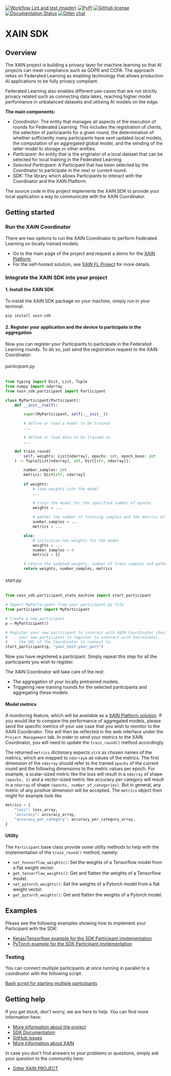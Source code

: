 [![Workflow Lint and test (master)](https://github.com/xainag/xain-sdk/workflows/Lint%20and%20test%20%28master%29/badge.svg)](https://github.com/xainag/xain-sdk)
[![PyPI](https://img.shields.io/pypi/v/xain-sdk)](https://pypi.org/project/xain-sdk/)
[![GitHub license](https://img.shields.io/github/license/xainag/xain-sdk)](https://github.com/xainag/xain-sdk/blob/master/LICENSE)
[![Documentation Status](https://readthedocs.org/projects/xain-sdk/badge/?version=latest)](https://xain-sdk.readthedocs.io/en/latest/)
[![Gitter chat](https://badges.gitter.im/xainag.png)](https://gitter.im/xainag)


# XAIN SDK

## Overview

The XAIN project is building a privacy layer for machine learning so that AI projects can meet compliance such as GDPR and CCPA. The approach relies on Federated Learning as enabling technology that allows production AI applications to be fully privacy compliant.

Federated Learning also enables different use-cases that are not strictly privacy related such as connecting data lakes, reaching higher model performance in unbalanced datasets and utilising AI models on the edge.

**The main components:**
- *Coordinator:* The entity that manages all aspects of the execution of rounds for Federated Learning. This includes the registration of clients, the selection of participants for a given round, the determination of
whether sufficiently many participants have sent updated local models, the computation of an aggregated 
global model, and the sending of the latter model to storage or other entities.
- *Participant:* An entity that is the originator of a local dataset that can be selected for local training in the Federated Learning. 
- *Selected Participant:* A Participant that has been selected by the Coordinator to participate in the next or current round.
- *SDK:* The library which allows Participants to interact with the Coordinator and the XAIN Platform.

The source code in this project implements the XAIN SDK to provide your local application a way to communicate with the XAIN Coordinator.


## Getting started

### Run the XAIN Coordinator

There are two options to run the XAIN Coordinator to perform Federated Learning on locally trained models: 

- Go to the main page of the project and request a demo for the [XAIN Platform](https://www.xain.io/federated-learning-platform).
- For the self-hosted solution, see [XAIN FL Project](https://github.com/xainag/xain-fl) for more details.


### Integrate the XAIN SDK into your project

#### 1. Install the XAIN SDK

To install the XAIN SDK package on your machine, simply run in your terminal:

```bash
pip install xain-sdk
```


#### 2. Register your application and the device to participate in the aggregation

Now you can register your Participants to participate in the Federated Learning rounds. To do so, 
just send the registration request to the XAIN Coordinator:


###### participant.py

```python
from typing import Dict, List, Tuple
from numpy import ndarray
from xain_sdk.participant import Participant

class MyParticipant(Participant):
    def __init__(self):

        super(MyParticipant, self).__init__()

        # define or load a model to be trained
        ...

        # define or load data to be trained on
        ...

    def train_round(
        self, weights: List[ndarray], epochs: int, epoch_base: int
    ) -> Tuple[List[ndarray], int, Dict[str, ndarray]]:

        number_samples: int
        metrics: Dict[str, ndarray]
        
        if weights:
            # load weights into the model
            ...

            # train the model for the specified number of epochs
            weights = ...
            
            # gather the number of training samples and the metrics of the trained epochs
            number_samples = ...
            metrics = ...

        else:
            # initialize new weights for the model
            weights = ...
            number_samples = 0
            metrics = {}

        # return the updated weights, number of train samples and gathered metrics
        return weights, number_samples, metrics
```


###### start.py

```python
from xain_sdk.participant_state_machine import start_participant

# Import MyParticipant from your participant.py file 
from participant import MyParticipant

# Create a new participant
p = MyParticipant()

# Register your new participant to interact with XAIN Coordinator (hosted at XAIN Platform or self-hosted solution). The function start_participant requires two arguments:
#   - your new participant to register to interact with Coordinator,
#   - the URL of the Coordinator to connect to. 
start_participant(p, "your_host:your_port")
```

Now you have registered a participant. Simply repeat this step for all the participants you wish to register.

The XAIN Coordinator will take care of the rest: 
- The aggregation of your locally pretrained models.
- Triggering new training rounds for the selected participants and aggregating these models.


#### Model metrics

A monitoring feature, which will be available as a [XAIN Platform solution](https://www.xain.io/federated-learning-platform). If you would like to compare the performance of aggregated models, please send the specific metrics of your use case that you wish to monitor to the XAIN Coordinator. This will then be reflected in the web interface under the `Project Management` tab. In order to send your metrics to the XAIN Coordinator, you will need to update the `train_round()` method accordingly.

The returned `metrics` dictionary expects `str`s as chosen names of the metrics, which are mapped to `ndarray`s as values of the metrics. The first dimension of the `ndarray` should refer to the trained `epochs` of the current round and the following dimensions to the metric values per epoch. For example, a scalar-sized metric like the loss will result in a `ndarray` of shape `(epochs, 1)` and a vector-sized metric like accuracy per category will result in a `ndarray` of shape `(epochs, number_of_categories)`. But in general, any metric of any positive dimension will be accepted. The `metrics` object then might for example look like

```python
metrics = {
    "loss": loss_array,
    "accuracy": accuracy_array,
    "accuracy_per_category": accuracy_per_category_array,
}
```


#### Utility

The `Participant` base class provide some utility methods to help with the implementation of the `train_round()` method, namely:
- `set_tensorflow_weights()`: Set the weights of a Tensorflow model from a flat weight vector.
- `get_tensorflow_weights()`: Get and flatten the weights of a Tensorflow model.
- `set_pytorch_weights()`: Set the weights of a Pytorch model from a flat weight vector.
- `get_pytorch_weights()`: Get and flatten the weights of a Pytorch model.


## Examples

Please see the following examples showing how to implement your Participant with the SDK:
- [Keras/Tensorflow example for the SDK Participant implementation](https://xain-sdk.readthedocs.io/en/latest/examples/tensorflow_keras.html)
- [PyTorch example for the SDK Participant implementation](https://xain-sdk.readthedocs.io/en/latest/examples/pytorch.html)


### Testing

You can connect multiple participants at once running in parallel to a coordinator with the following script:

[Bash script for starting multiple participants](https://github.com/xainag/xain-sdk/tree/master/examples#start-multiple-participants-in-parallel)


## Getting help

If you get stuck, don't worry, we are here to help. You can find more information here:

- [More information about the project](https://docs.xain.io)
- [SDK Documentation](https://xain-sdk.readthedocs.io/en/latest/)
- [GitHub issues](https://github.com/xainag/xain-sdk/issues)
- [More information about XAIN](https://xain.io)

In case you don't find answers to your problems or questions, simply ask your question to the community here:

- [Gitter XAIN PROJECT](https://gitter.im/xainag)
